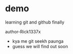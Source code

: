 # demo
learning git and github finally

author-Rick1337x
- kya me git seekh paunga
- guess we will find out soon
